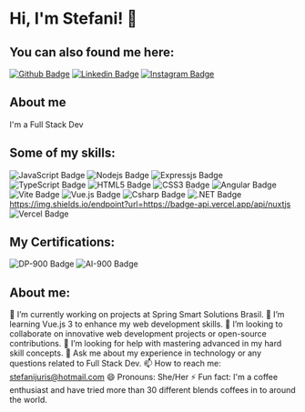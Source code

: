 # Hi, I'm Stefani! 👋 

## You can also found me here:

[![Github Badge](https://img.shields.io/badge/GitHub-100000?style=for-the-badge&logo=github&logoColor=white&link=https://github.com/stefanigaldino)](https://github.com/stefanigaldino) 
[![Linkedin Badge](https://img.shields.io/badge/LinkedIn-0077B5?style=for-the-badge&logo=linkedin&logoColor=white&link=https://www.linkedin.com/in/stefanigaldino/)](https://www.linkedin.com/in/stefanigaldino/)
[![Instagram Badge](https://img.shields.io/badge/Instagram-E4405F?style=for-the-badge&logo=instagram&logoColor=white&link=https://www.instagram.com/fanigaldinos)](https://www.instagram.com/fanigaldinos)


## About me
I'm a Full Stack Dev

## Some of my skills:

![JavaScript Badge](https://img.shields.io/badge/JavaScript-F7DF1E?style=for-the-badge&logo=javascript&logoColor=black) ![Nodejs Badge](https://img.shields.io/badge/Node.js-43853D?style=for-the-badge&logo=node.js&logoColor=white) ![Expressjs Badge](https://img.shields.io/badge/Express.js-404D59?style=for-the-badge)
![TypeScript Badge](https://img.shields.io/badge/TypeScript-007ACC?style=for-the-badge&logo=typescript&logoColor=white)
![HTML5 Badge](https://img.shields.io/badge/HTML5-E34F26?style=for-the-badge&logo=html5&logoColor=white) 
![CSS3 Badge](https://img.shields.io/badge/CSS3-1572B6?style=for-the-badge&logo=css3&logoColor=white) 
![Angular Badge](https://img.shields.io/badge/Angular-DD0031?style=for-the-badge&logo=angular&logoColor=white)
![Vite Badge](https://img.shields.io/badge/Vite-646CFF?style=for-the-badge&logo=vite&logoColor=white)
![Vue.js Badge](https://img.shields.io/badge/Vue.js-4FC08D?style=for-the-badge&logo=vue.js&logoColor=white)
![Csharp Badge](https://img.shields.io/badge/-C%23-1572C7?style=for-the-badge&logo=C%23&logoColor=white)
![.NET Badge](https://img.shields.io/badge/.NET-5C2D91?style=for-the-badge&logo=.net&logoColor=white)
https://img.shields.io/endpoint?url=https://badge-api.vercel.app/api/nuxtjs
![Vercel Badge](https://img.shields.io/endpoint?url=https://badge-api.vercel.app/api/nuxtjs&style=for-the-badge&logo=nuxt.js&logoColor=white)




## My Certifications:
![DP-900 Badge](https://img.shields.io/badge/DP--900-Certified-008AD7?style=for-the-badge&logo=microsoft&logoColor=white)
![AI-900 Badge](https://img.shields.io/badge/AI--900-Certified-FFD700?style=for-the-badge&logo=microsoft&logoColor=white)


## About me:

🔭 I’m currently working on projects at Spring Smart Solutions Brasil.
🌱 I’m learning Vue.js 3 to enhance my web development skills.
👯 I’m looking to collaborate on innovative web development projects or open-source contributions.
🤔 I’m looking for help with mastering advanced in my hard skill concepts.
💬 Ask me about my experience in technology or any questions related to Full Stack Dev.
📫 How to reach me: stefanijuris@hotmail.com
😄 Pronouns: She/Her
⚡ Fun fact: I'm a coffee enthusiast and have tried more than 30 different blends coffees in to around the world.

